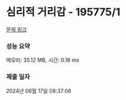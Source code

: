 # 심리적 거리감 - 195775/1 

[문제 링크](https://level.goorm.io/exam/195775/%EC%8B%AC%EB%A6%AC%EC%A0%81-%EA%B1%B0%EB%A6%AC%EA%B0%90/quiz/1) 

### 성능 요약

메모리: 35.12 MB, 시간: 0.18 ms

### 제출 일자

2024년 06월 17일 08:37:08

